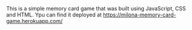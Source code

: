 This is a simple memory card game that was built using JavaScript, CSS and HTML.
Ypu can find it deployed at https://milona-memory-card-game.herokuapp.com/  

